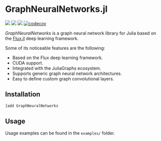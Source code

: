# GraphNeuralNetworks.jl

[![](https://img.shields.io/badge/docs-stable-blue.svg)](https://CarloLucibello.github.io/GraphNeuralNetworks.jl/stable)
[![](https://img.shields.io/badge/docs-dev-blue.svg)](https://CarloLucibello.github.io/GraphNeuralNetworks.jl/dev)
![](https://github.com/CarloLucibello/GraphNeuralNetworks.jl/actions/workflows/ci.yml/badge.svg)
[![codecov](https://codecov.io/gh/CarloLucibello/GraphNeuralNetworks.jl/branch/master/graph/badge.svg)](https://codecov.io/gh/CarloLucibello/GraphNeuralNetworks.jl)

*GraphNeuralNetworks* is a graph neural network library for Julia based on the [Flux.jl](https://github.com/FluxML/Flux.jl) deep learning framework.

Some of its noticeable features are the following:

* Based on the Flux deep learning framework.
* CUDA support.
* Integrated with the JuliaGraphs ecosystem.
* Supports generic graph neural network architectures.
* Easy to define custom graph convolutional layers.

## Installation

```julia
]add GraphNeuralNetworks
```

## Usage

Usage examples can be found in the `examples/` folder. 
```
